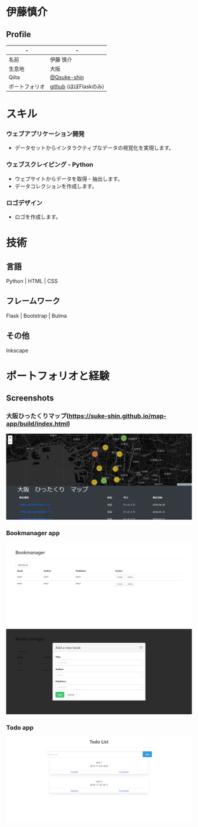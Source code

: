 # 伊藤慎介

## Profile

|-|-|
|----|----|
|名前|伊藤 慎介|
|生息地|大阪|
|Qiita|[@Qsuke-shin](https://qiita.com/Qsuke-shin)
|ポートフォリオ|[github](https://github.com/suke-shin) (ほぼFlaskのみ)|

# スキル
### ウェブアプリケーション開発 
- データセットからインタラクティブなデータの視覚化を実現します。

### ウェブスクレイピング - Python
- ウェブサイトからデータを取得・抽出します。
- データコレクションを作成します。

### ロゴデザイン
 - ロゴを作成します。

# 技術

## 言語

Python | HTML | CSS 

## フレームワーク

Flask | Bootstrap | Bulma

## その他

Inkscape

# ポートフォリオと経験
## Screenshots
### 大阪ひったくりマップ(https://suke-shin.github.io/map-app/build/index.html)
![top-page](https://raw.githubusercontent.com/suke-shin/profile/image/images/hittakuri-map-top.png)
### Bookmanager app
![top-page](https://raw.githubusercontent.com/suke-shin/profile/image/images/bookmanager-top.png)
![top-page](https://raw.githubusercontent.com/suke-shin/profile/image/images/bookmanager-modal.png)
### Todo app
![top-page](https://raw.githubusercontent.com/suke-shin/profile/image/images/todo-app-top.png)
